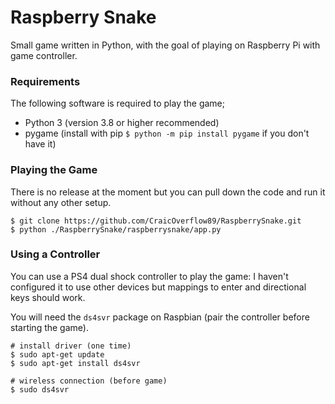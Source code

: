 Raspberry Snake
===============

Small game written in Python, with the goal of playing on Raspberry Pi with game controller.

### Requirements

The following software is required to play the game;

 - Python 3 (version 3.8 or higher recommended)
 - pygame (install with pip `$ python -m pip install pygame` if you don't have it)

### Playing the Game

There is no release at the moment but you can pull down the code and run it without any other setup.

```
$ git clone https://github.com/CraicOverflow89/RaspberrySnake.git
$ python ./RaspberrySnake/raspberrysnake/app.py
```

### Using a Controller

You can use a PS4 dual shock controller to play the game: I haven't configured it to use other devices but mappings to enter and directional keys should work.

You will need the `ds4svr` package on Raspbian (pair the controller before starting the game).

```
# install driver (one time)
$ sudo apt-get update
$ sudo apt-get install ds4svr

# wireless connection (before game)
$ sudo ds4svr
```